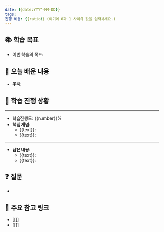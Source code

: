 ```yaml
---
date: {{date:YYYY-MM-DD}}
tags:
진행 비율: {{ratio}} (여기에 0과 1 사이의 값을 입력하세요.)
---
```

## 📚 학습 목표 
- 이번 학습의 목표: 
## 📝 오늘 배운 내용 

- **주제**: 

## 📝 학습 진행 상황

---
- 학습진행도: {{number}}%
- **핵심 개념**: 
	- {{text}}: 
	- {{text}}: 
---
- **남은 내용**: 
	- {{text}}:  
	- {{text}}: 
## ❓ 질문
- 
## 📌 주요 참고 링크
- [[]] 
- [[]]